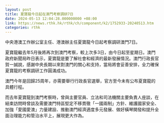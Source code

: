 ```yaml
---
layout: post
title: 夏寶龍今日起在澳門考察調研7日
date: 2024-05-13 12:04:28.000000000 +08:00
link: https://news.rthk.hk/rthk/ch/component/k2/1752933-20240513.htm
categories: rthk
---
```


中央港澳工作辦公室主任、港澳辦主任夏寶龍今日起考察調研澳門7日。

夏寶龍繼去年5月後將再次到澳門考察，較上次多3日，由今日起至星期日。澳門政府新聞局昨日表示，夏寶龍是要了解社會和經濟的最新發展情況。澳門行政長官賀一誠說，感謝中央長期以來對澳門的關心和支持，當局將會妥善安排，全力確保夏寶龍的考察調研工作圓滿成功。

澳門今年是回歸25周年，亦需要舉行行政長官選舉，官方至今未有公布夏寶龍的具體行程。

而去年夏寶龍到澳門考察時，曾與主要官員、立法和司法機關主要負責人座談，在結束訪問時曾談及需要澳門特區堅定不移貫徹「一國兩制」方針、維護國家安全、加強「愛國愛澳」力量建設、推動澳門經濟適度多元發展、做好橫琴開發和提升全面治理能力和管治水平上，展現更大作為。
